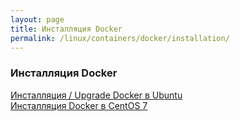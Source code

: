 ```yaml
---
layout: page
title: Инсталляция Docker
permalink: /linux/containers/docker/installation/
---
```


### Инсталляция Docker

[Инсталляция / Upgrade Docker в Ubuntu](/linux/containers/docker/installation/ubuntu/)  
[Инсталляция Docker в CentOS 7](/linux/containers/docker/installation/centos/7/)  
